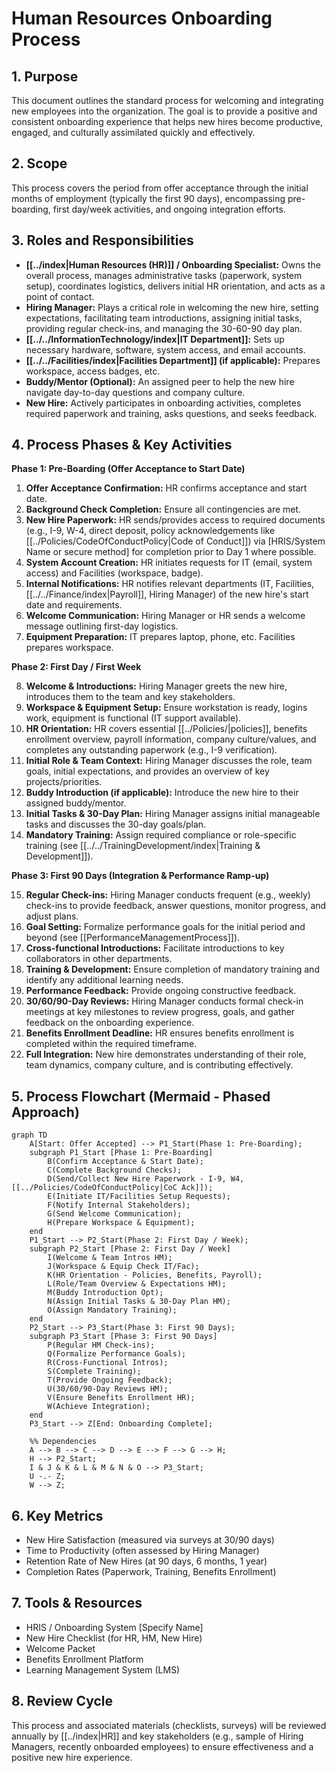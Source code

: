 # Human Resources Onboarding Process

## 1. Purpose

This document outlines the standard process for welcoming and integrating new employees into the organization. The goal is to provide a positive and consistent onboarding experience that helps new hires become productive, engaged, and culturally assimilated quickly and effectively.

## 2. Scope

This process covers the period from offer acceptance through the initial months of employment (typically the first 90 days), encompassing pre-boarding, first day/week activities, and ongoing integration efforts.

## 3. Roles and Responsibilities

*   **[[../index|Human Resources (HR)]] / Onboarding Specialist:** Owns the overall process, manages administrative tasks (paperwork, system setup), coordinates logistics, delivers initial HR orientation, and acts as a point of contact.
*   **Hiring Manager:** Plays a critical role in welcoming the new hire, setting expectations, facilitating team introductions, assigning initial tasks, providing regular check-ins, and managing the 30-60-90 day plan.
*   **[[../../InformationTechnology/index|IT Department]]:** Sets up necessary hardware, software, system access, and email accounts.
*   **[[../../Facilities/index|Facilities Department]] (if applicable):** Prepares workspace, access badges, etc.
*   **Buddy/Mentor (Optional):** An assigned peer to help the new hire navigate day-to-day questions and company culture.
*   **New Hire:** Actively participates in onboarding activities, completes required paperwork and training, asks questions, and seeks feedback.

## 4. Process Phases & Key Activities

**Phase 1: Pre-Boarding (Offer Acceptance to Start Date)**

1.  **Offer Acceptance Confirmation:** HR confirms acceptance and start date.
2.  **Background Check Completion:** Ensure all contingencies are met.
3.  **New Hire Paperwork:** HR sends/provides access to required documents (e.g., I-9, W-4, direct deposit, policy acknowledgements like [[../Policies/CodeOfConductPolicy|Code of Conduct]]) via [HRIS/System Name or secure method] for completion prior to Day 1 where possible.
4.  **System Account Creation:** HR initiates requests for IT (email, system access) and Facilities (workspace, badge).
5.  **Internal Notifications:** HR notifies relevant departments (IT, Facilities, [[../../Finance/index|Payroll]], Hiring Manager) of the new hire's start date and requirements.
6.  **Welcome Communication:** Hiring Manager or HR sends a welcome message outlining first-day logistics.
7.  **Equipment Preparation:** IT prepares laptop, phone, etc. Facilities prepares workspace.

**Phase 2: First Day / First Week**

8.  **Welcome & Introductions:** Hiring Manager greets the new hire, introduces them to the team and key stakeholders.
9.  **Workspace & Equipment Setup:** Ensure workstation is ready, logins work, equipment is functional (IT support available).
10. **HR Orientation:** HR covers essential [[../Policies/|policies]], benefits enrollment overview, payroll information, company culture/values, and completes any outstanding paperwork (e.g., I-9 verification).
11. **Initial Role & Team Context:** Hiring Manager discusses the role, team goals, initial expectations, and provides an overview of key projects/priorities.
12. **Buddy Introduction (if applicable):** Introduce the new hire to their assigned buddy/mentor.
13. **Initial Tasks & 30-Day Plan:** Hiring Manager assigns initial manageable tasks and discusses the 30-day goals/plan.
14. **Mandatory Training:** Assign required compliance or role-specific training (see [[../../TrainingDevelopment/index|Training & Development]]).

**Phase 3: First 90 Days (Integration & Performance Ramp-up)**

15. **Regular Check-ins:** Hiring Manager conducts frequent (e.g., weekly) check-ins to provide feedback, answer questions, monitor progress, and adjust plans.
16. **Goal Setting:** Formalize performance goals for the initial period and beyond (see [[PerformanceManagementProcess]]).
17. **Cross-functional Introductions:** Facilitate introductions to key collaborators in other departments.
18. **Training & Development:** Ensure completion of mandatory training and identify any additional learning needs.
19. **Performance Feedback:** Provide ongoing constructive feedback.
20. **30/60/90-Day Reviews:** Hiring Manager conducts formal check-in meetings at key milestones to review progress, goals, and gather feedback on the onboarding experience.
21. **Benefits Enrollment Deadline:** HR ensures benefits enrollment is completed within the required timeframe.
22. **Full Integration:** New hire demonstrates understanding of their role, team dynamics, company culture, and is contributing effectively.

## 5. Process Flowchart (Mermaid - Phased Approach)

```mermaid
graph TD
    A[Start: Offer Accepted] --> P1_Start(Phase 1: Pre-Boarding);
    subgraph P1_Start [Phase 1: Pre-Boarding]
        B(Confirm Acceptance & Start Date);
        C(Complete Background Checks);
        D(Send/Collect New Hire Paperwork - I-9, W4, [[../Policies/CodeOfConductPolicy|CoC Ack]]);
        E(Initiate IT/Facilities Setup Requests);
        F(Notify Internal Stakeholders);
        G(Send Welcome Communication);
        H(Prepare Workspace & Equipment);
    end
    P1_Start --> P2_Start(Phase 2: First Day / Week);
    subgraph P2_Start [Phase 2: First Day / Week]
        I(Welcome & Team Intros HM);
        J(Workspace & Equip Check IT/Fac);
        K(HR Orientation - Policies, Benefits, Payroll);
        L(Role/Team Overview & Expectations HM);
        M(Buddy Introduction Opt);
        N(Assign Initial Tasks & 30-Day Plan HM);
        O(Assign Mandatory Training);
    end
    P2_Start --> P3_Start(Phase 3: First 90 Days);
    subgraph P3_Start [Phase 3: First 90 Days]
        P(Regular HM Check-ins);
        Q(Formalize Performance Goals);
        R(Cross-Functional Intros);
        S(Complete Training);
        T(Provide Ongoing Feedback);
        U(30/60/90-Day Reviews HM);
        V(Ensure Benefits Enrollment HR);
        W(Achieve Integration);
    end
    P3_Start --> Z[End: Onboarding Complete];

    %% Dependencies
    A --> B --> C --> D --> E --> F --> G --> H;
    H --> P2_Start;
    I & J & K & L & M & N & O --> P3_Start;
    U -.- Z;
    W --> Z;
```

## 6. Key Metrics

*   New Hire Satisfaction (measured via surveys at 30/90 days)
*   Time to Productivity (often assessed by Hiring Manager)
*   Retention Rate of New Hires (at 90 days, 6 months, 1 year)
*   Completion Rates (Paperwork, Training, Benefits Enrollment)

## 7. Tools & Resources

*   HRIS / Onboarding System [Specify Name]
*   New Hire Checklist (for HR, HM, New Hire)
*   Welcome Packet
*   Benefits Enrollment Platform
*   Learning Management System (LMS)

## 8. Review Cycle

This process and associated materials (checklists, surveys) will be reviewed annually by [[../index|HR]] and key stakeholders (e.g., sample of Hiring Managers, recently onboarded employees) to ensure effectiveness and a positive new hire experience. 